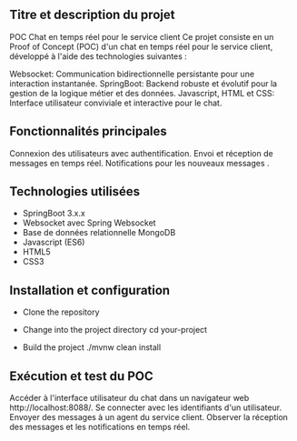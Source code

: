 
## Titre et description du projet

POC Chat en temps réel pour le service client
Ce projet consiste en un Proof of Concept (POC) d'un chat en temps réel pour le service client, développé à l'aide des technologies suivantes :

Websocket: Communication bidirectionnelle persistante pour une interaction instantanée.
SpringBoot: Backend robuste et évolutif pour la gestion de la logique métier et des données.
Javascript, HTML et CSS: Interface utilisateur conviviale et interactive pour le chat.

## Fonctionnalités principales

Connexion des utilisateurs avec authentification.
Envoi et réception de messages en temps réel.
Notifications pour les nouveaux messages .

## Technologies utilisées

* SpringBoot 3.x.x
* Websocket avec Spring Websocket
* Base de données relationnelle MongoDB
* Javascript (ES6)
* HTML5
* CSS3

## Installation et configuration

* Clone the repository

* Change into the project directory
cd your-project

* Build the project
./mvnw clean install

## Exécution et test du POC

Accéder à l'interface utilisateur du chat dans un navigateur web http://localhost:8088/.
Se connecter avec les identifiants d'un utilisateur.
Envoyer des messages à un agent du service client.
Observer la réception des messages et les notifications en temps réel.
